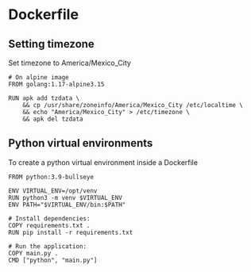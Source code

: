 # Dockerfile

## Setting timezone

Set timezone to America/Mexico_City

    # On alpine image
    FROM golang:1.17-alpine3.15
    
    RUN apk add tzdata \
        && cp /usr/share/zoneinfo/America/Mexico_City /etc/localtime \
        && echo "America/Mexico_City" > /etc/timezone \
        && apk del tzdata

## Python virtual environments

To create a python virtual environment inside a Dockerfile

    FROM python:3.9-bullseye

    ENV VIRTUAL_ENV=/opt/venv
    RUN python3 -m venv $VIRTUAL_ENV
    ENV PATH="$VIRTUAL_ENV/bin:$PATH"

    # Install dependencies:
    COPY requirements.txt .
    RUN pip install -r requirements.txt

    # Run the application:
    COPY main.py .
    CMD ["python", "main.py"]

